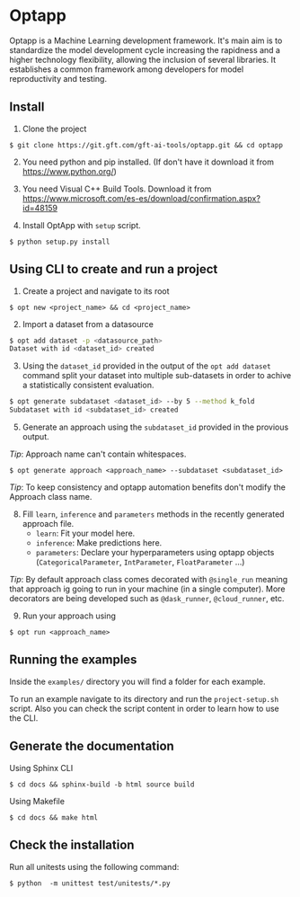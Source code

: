# Optapp

Optapp is a Machine Learning development framework. It's main aim is to standardize the model development cycle increasing the rapidness and a higher technology flexibility, allowing the inclusion of several libraries. It establishes a common framework among developers for model reproductivity and testing.

## Install

1. Clone the project

```
$ git clone https://git.gft.com/gft-ai-tools/optapp.git && cd optapp
```
2. You need python and pip installed. (If don't have it download it from https://www.python.org/)

3. You need Visual C++ Build Tools. Download it from https://www.microsoft.com/es-es/download/confirmation.aspx?id=48159

4. Install OptApp with ``setup`` script.

```
$ python setup.py install
```

## Using CLI to create and run a project

1. Create a project and navigate to its root

```
$ opt new <project_name> && cd <project_name>
```

2. Import a dataset from a datasource

```bash
$ opt add dataset -p <datasource_path>
Dataset with id <dataset_id> created
```

3. Using the `dataset_id` provided in the output of the `opt add dataset` command split your dataset into multiple sub-datasets in order to achive a statistically consistent evaluation.

```bash
$ opt generate subdataset <dataset_id> --by 5 --method k_fold
Subdataset with id <subdataset_id> created
```

5. Generate an approach using the `subdataset_id` provided in the provious output. 

*Tip*: Approach name can't contain whitespaces.

```
$ opt generate approach <approach_name> --subdataset <subdataset_id>
```

*Tip*: To keep consistency and optapp automation benefits don't modify the Approach class name.


8. Fill `learn`, `inference` and `parameters` methods in the recently generated approach file.
    - `learn`: Fit your model here.
    - `inference`: Make predictions here.
    - `parameters`: Declare your hyperparameters using optapp objects (`CategoricalParameter`, `IntParameter`, `FloatParameter` ...)

*Tip*: By default approach class comes decorated with `@single_run` meaning that approach ig going to run in your machine (in a single computer). More decorators are being developed such as `@dask_runner`, `@cloud_runner`, etc.

9. Run your approach using

```
$ opt run <approach_name>
```

## Running the examples

Inside the `examples/` directory you will find a folder for each example.

To run an example navigate to its directory and run the `project-setup.sh` script. Also you can check the script content in order to learn how to use the CLI.

## Generate the documentation

Using Sphinx CLI

```
$ cd docs && sphinx-build -b html source build
```

Using Makefile

```
$ cd docs && make html
```

## Check the installation

Run all unitests using the following command:

```
$ python  -m unittest test/unitests/*.py
```